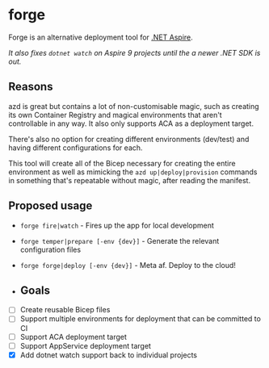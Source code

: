 # forge
Forge is an alternative deployment tool for [.NET Aspire](https://learn.microsoft.com/en-us/dotnet/aspire/get-started/aspire-overview).

_It also fixes `dotnet watch` on Aspire 9 projects until the a newer .NET SDK is out._

## Reasons

azd is great but contains a lot of non-customisable magic, such as creating its own Container Registry and magical environments that aren't controllable in any way. It also only supports ACA as a deployment target.

There's also no option for creating different environments (dev/test) and having different configurations for each.

This tool will create all of the Bicep necessary for creating the entire environment as well as mimicking the `azd up|deploy|provision` commands in something that's repeatable without magic, after reading the manifest.

## Proposed usage

- `forge fire|watch` - Fires up the app for local development
- `forge temper|prepare [-env {dev}]` - Generate the relevant configuration files
- `forge forge|deploy [-env {dev}]` - Meta af. Deploy to the cloud!

- ## Goals

- [ ] Create reusable Bicep files
- [ ] Support multiple environments for deployment that can be committed to CI
- [ ] Support ACA deployment target
- [ ] Support AppService deployment target
- [x] Add dotnet watch support back to individual projects
